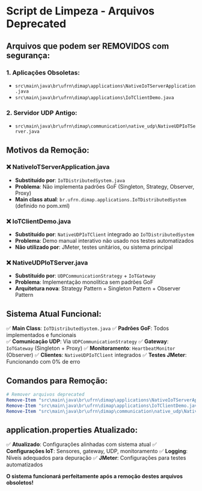 # Script de Limpeza - Arquivos Deprecated

## Arquivos que podem ser REMOVIDOS com segurança:

### 1. Aplicações Obsoletas:
- `src\main\java\br\ufrn\dimap\applications\NativeIoTServerApplication.java`
- `src\main\java\br\ufrn\dimap\applications\IoTClientDemo.java`

### 2. Servidor UDP Antigo:
- `src\main\java\br\ufrn\dimap\communication\native_udp\NativeUDPIoTServer.java`

## Motivos da Remoção:

### ❌ **NativeIoTServerApplication.java**
- **Substituído por**: `IoTDistributedSystem.java` 
- **Problema**: Não implementa padrões GoF (Singleton, Strategy, Observer, Proxy)
- **Main class atual**: `br.ufrn.dimap.applications.IoTDistributedSystem` (definido no pom.xml)

### ❌ **IoTClientDemo.java**  
- **Substituído por**: `NativeUDPIoTClient` integrado ao `IoTDistributedSystem`
- **Problema**: Demo manual interativo não usado nos testes automatizados
- **Não utilizado por**: JMeter, testes unitários, ou sistema principal

### ❌ **NativeUDPIoTServer.java**
- **Substituído por**: `UDPCommunicationStrategy` + `IoTGateway`
- **Problema**: Implementação monolítica sem padrões GoF
- **Arquitetura nova**: Strategy Pattern + Singleton Pattern + Observer Pattern

## Sistema Atual Funcional:

✅ **Main Class**: `IoTDistributedSystem.java`
✅ **Padrões GoF**: Todos implementados e funcionais  
✅ **Comunicação UDP**: Via `UDPCommunicationStrategy`
✅ **Gateway**: `IoTGateway` (Singleton + Proxy)
✅ **Monitoramento**: `HeartbeatMonitor` (Observer)
✅ **Clientes**: `NativeUDPIoTClient` integrados
✅ **Testes JMeter**: Funcionando com 0% de erro

## Comandos para Remoção:

```powershell
# Remover arquivos deprecated
Remove-Item "src\main\java\br\ufrn\dimap\applications\NativeIoTServerApplication.java"
Remove-Item "src\main\java\br\ufrn\dimap\applications\IoTClientDemo.java"  
Remove-Item "src\main\java\br\ufrn\dimap\communication\native_udp\NativeUDPIoTServer.java"
```

## application.properties Atualizado:

✅ **Atualizado**: Configurações alinhadas com sistema atual
✅ **Configurações IoT**: Sensores, gateway, UDP, monitoramento
✅ **Logging**: Níveis adequados para depuração
✅ **JMeter**: Configurações para testes automatizados

**O sistema funcionará perfeitamente após a remoção destes arquivos obsoletos!**